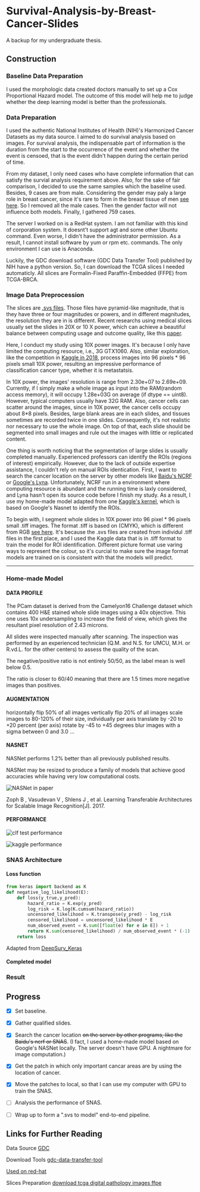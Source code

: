 # Survival-Analysis-by-Breast-Cancer-Slides

A backup for my undergraduate thesis.

## Construction

### Baseline Data Preparation

I used the morphologic data created doctors manually to set up a Cox Proportional Hazard model. The outcome of this model will help me to judge whether the deep learning model is better than the professionals.

### Data Preparation

I used the authentic National Institutes of Health (NIH)'s Harmonized Cancer Datasets as my data source. I aimed to do survival analysis based on images. For survival analysis, the indispensable part of information is the duration from the start to the occurrence of the event and whether the event is censoed, that is the event didn't happen during the certain period of time.

From my dataset, I only need cases who have complete information that can satisfy the survial analysis requirement above. Also, for the sake of fair comparison, I decided to use the same samples which the baseline used. Besides, 9 cases are from male. Considering the gender may paly a large role in breast cancer, since it's rare to form in the breast tissue of men [see here](https://www.mayoclinic.org/diseases-conditions/male-breast-cancer/symptoms-causes/syc-20374740). So I removed all the male cases. Then the gender factor will not influence both models. Finally, I gathered 759 cases.

The server I worked on is a RedHat system. I am not familiar with this kind of corporation system. It doesnt't support agt and some other Ubuntu command. Even worse, I didn't have the administrator permission. As a result, I cannot install software by yum or rpm etc. commands. The only environment I can use is Anaconda.

Luckily, the GDC download software (GDC Data Transfer Tool) published by NIH have a python version. So, I can download the TCGA slices I needed automaticly. All slices are Formalin-Fixed Paraffin-Embedded (FFPE) from TCGA-BRCA.

### Image Data Preprocession

The slices are [.svs files](http://fileformats.archiveteam.org/wiki/Aperio_SVS). Those files have pyramid-like magnitude, that is they have three or four magnitudes or powers, and in different magnitudes, the resolution they are in is different. Recent researchs using medical slices usually set the slides in 20X or 10 X power, which can achieve a beautiful balance between computing usage and outcome quality, like this [paper](http://www.pnas.org/content/early/2018/03/09/1717139115).

Here, I conduct my study using 10X power images. It's because I only have limited the computing resource, i.e., 3G GTX1060. Also, similar exploration, like the competition in [Kaggle in 2018](https://www.kaggle.com/c/histopathologic-cancer-detection), process images into 96 pixels * 96 pixels small 10X power, resulting an impressive performance of classification cancer type, whether it is metastatsis.

In 10X power, the images' resolution is range from 2.30e+07 to 2.69e+09. Currently, if I simply make a whole image as input into the RAM(random access memory), it will occupy 1.28e+03G on average (if dtype == uint8). However, typical computers usually have 32G RAM. Also, cancer cells can scatter around the images, since in 10X power, the cancer cells occupy about 8*8 pixels. Besides, large blank areas are in each slides, and tissues sometimes are recorded twice in one slides. Consequently, it's not realistic nor necessary to use the whole image. On top of that, each slide should be segmented into small images and rule out the images with little or replicated content.

One thing is worth noticing that the segmentation of large slides is usually completed manually. Experienced professors can identify the ROIs (regions of interest) empirically. However, due to the lack of outside expertise assistance, I couldn't rely on manual ROIs identication. First, I want to search the cancer location on the server by other models like [Baidu's NCRF](https://openreview.net/forum?id=S1aY66iiM) or [Google's Lyna](https://doi.org/10.5858/arpa.2018-0147-OA). Unfortunately, NCRF run in a environment where computing resource is abundant and the running time is laxly considered, and Lyna hasn't open its source code before I finish my study. As a result, I use my home-made model adapted from one [Kaggle's kernel](https://www.kaggle.com/CVxTz/cnn-starter-nasnet-mobile-0-9709-lb), which is based on Google's Nasnet to identify the ROIs.

To begin with, I segment whole slides in 10X power into 96 pixel * 96 pixels small .tiff images. The format .tiff is based on (CMYK), which is different from RGB [see here](https://en.wikipedia.org/wiki/CMYK_color_model). It's because the .svs files are created from individul .tiff files in the first place, and I used the Kaggle data that is in .tiff format to train the model for ROI identification. Different picture format use varing ways to represent the colour, so it's curcial to make sure the image format models are trained on is consistent with that the models will predict.

---

### Home-made Model

#### DATA PROFILE

The PCam dataset is derived from the Camelyon16 Challenge dataset which contains 400 H&E stained whole slide images using a 40x objective. This one uses 10x undersampling to increase the field of view, which gives the resultant pixel resolution of 2.43 microns.

All slides were inspected manually after scanning. The inspection was performed by an experienced technician (Q.M. and N.S. for UMCU, M.H. or R.vd.L. for the other centers) to assess the quality of the scan.

The negative/positive ratio is not entirely 50/50, as the label mean is well below 0.5.

The ratio is closer to 60/40 meaning that there are 1.5 times more negative images than positives.

#### AUGMENTATION

horizontally flip 50% of all images
vertically flip 20% of all images
scale images to 80-120% of their size, individually per axis
translate by -20 to +20 percent (per axis)
rotate by -45 to +45 degrees
blur images with a sigma between 0 and 3.0
...​

#### NASNET

NASNet performs 1.2% better than all previously published results.

NASNet may be resized to produce a family of models that achieve good accuracies while having very low computational costs.

![NASNet in paper](/imgs/nasnet_in_paper.png "NASNet in paper")

Zoph B , Vasudevan V , Shlens J , et al. Learning Transferable Architectures for Scalable Image Recognition[J]. 2017.

#### PERFORMANCE

![clf test performance](/imgs/clf_test_performance.png "clf_test_performance")

![kaggle performance](imgs/Kaggle_performance.png "Kaggle_performance")

### SNAS Architecture

#### Loss function

```python
from keras import backend as K
def negative_log_likelihood(E):
	def loss(y_true,y_pred):
		hazard_ratio = K.exp(y_pred)
		log_risk = K.log(K.cumsum(hazard_ratio))
		uncensored_likelihood = K.transpose(y_pred) - log_risk
		censored_likelihood = uncensored_likelihood * E
		num_observed_event = K.sum([float(e) for e in E]) + 1
		return K.sum(censored_likelihood) / num_observed_event * (-1)
	return loss
```
Adapted from [DeepSurv_Keras](https://github.com/mexchy1000/DeepSurv_Keras)

#### Completed model

### Result

## Progress

- [x] Set baseline.

- [x] Gather qualified slides.

- [x] Search the cancer location ~~on the server by other programs, like the Baidu's ncrf or SNAS~~. (I fact, I used a home-made model based on Google's NASNet locally. The server doesn't have GPU. A nightmare for image computation.)

- [x] Get the patch in which only important cancar areas are by using the location of cancer.

- [x] Move the patches to local, so that I can use my computer with GPU to train the SNAS.

- [ ] Analysis the performance of SNAS.

- [ ] Wrap up to form a ".svs to model" end-to-end pipeline.
 
## Links for Further Reading

Data Source
[GDC](https://portal.gdc.cancer.gov/)

Download Tools
[gdc-data-transfer-tool](https://gdc.cancer.gov/access-data/gdc-data-transfer-tool)

[Used on red-hat](https://gist.github.com/sbamin/7f33b26198a00ad6846d124b8ba8d2b4)

Slices Preparation
[download tcga digital pathology images ffpe](http://www.andrewjanowczyk.com/download-tcga-digital-pathology-images-ffpe/)